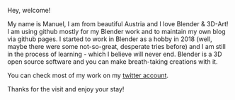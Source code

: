 Hey, welcome!

My name is Manuel, I am from beautiful Austria and I love Blender & 3D-Art! I am using github mostly for my Blender work and to maintain my own blog via github pages. I started to work in Blender as a hobby in 2018 (well, maybe there were some not-so-great, desperate tries before) and I am still in the process of learning - which I believe will never end. Blender is a 3D open source software and you can make breath-taking creations with it.

You can check most of my work on my [twitter account](https://www.twitter.com/polylabs1).

Thanks for the visit and enjoy your stay!

